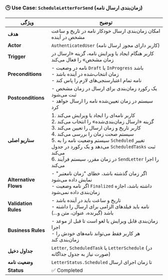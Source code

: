 ### 🕒 Use Case: `ScheduleLetterForSend` (زمان‌بندی ارسال نامه)

| ویژگی                 | توضیح                                                                                                                                                                                                                                                                                                                                                         |
| --------------------- | ------------------------------------------------------------------------------------------------------------------------------------------------------------------------------------------------------------------------------------------------------------------------------------------------------------------------------------------------------------- |
| **هدف**               | امکان زمان‌بندی ارسال خودکار نامه در تاریخ و ساعت مشخص در آینده                                                                                                                                                                                                                                                                                               |
| **Actor**             | `AuthenticatedUser` (کاربر دارای مجوز ارسال نامه)                                                                                                                                                                                                                                                                                                             |
| **Trigger**           | کاربر هنگام ایجاد یا ویرایش نامه، گزینه «ارسال در زمان مشخص» را فعال می‌کند                                                                                                                                                                                                                                                                                   |
| **Preconditions**     | - نامه در وضعیت `Draft` یا `InProgress` باشد  <br>- زمان انتخاب‌شده در آینده باشد  <br>- نامه تمام اعتبارسنجی‌های لازم را پاس کند                                                                                                                                                                                                                             |
| **Postconditions**    | - یک رکورد زمان‌بندی برای ارسال در زمان مشخص ثبت می‌شود  <br>- سیستم در زمان تعیین‌شده نامه را ارسال خواهد کرد                                                                                                                                                                                                                                                |
| **سناریو اصلی**       | 1. کاربر نامه‌ای را ایجاد یا ویرایش می‌کند  <br>2. گزینه «ارسال زمان‌بندی‌شده» را انتخاب می‌کند  <br>3. کاربر تاریخ و زمان ارسال را تعیین می‌کند  <br>4. سیستم صحت زمان را بررسی می‌کند  <br>5. سیستم وضعیت نامه را به `Scheduled` تغییر می‌دهد و یک رکورد در جدول `ScheduledTasks` ثبت می‌کند  <br>6. در زمان مقرر، سیستم فرآیند `SendLetter` را اجرا می‌کند |
| **Alternative Flows** | - اگر زمان گذشته باشد، خطای "زمان نامعتبر" نمایش داده می‌شود  <br>- اگر نامه وضعیت `Finalized` داشته باشد، اجازه زمان‌بندی داده نمی‌شود                                                                                                                                                                                                                       |
| **Validation Rules**  | - تاریخ و ساعت باید در آینده باشد  <br>- نامه باید فیلدهای الزامی برای ارسال را داشته باشد (گیرنده، عنوان، متن و...)                                                                                                                                                                                                                                          |
| **Business Rules**    | - زمان‌بندی قابل ویرایش یا لغو است تا قبل از موعد اجرا  <br>- هر کاربر فقط می‌تواند نامه‌های خودش را زمان‌بندی کند                                                                                                                                                                                                                                            |
| **جداول دخیل**        | `Letter`, `ScheduledTask` یا `LetterSchedule` (در صورت نیاز به جدول جداگانه)                                                                                                                                                                                                                                                                                  |
| **وضعیت نامه**        | `LetterStatus.Scheduled` تا زمان اجرای ارسال                                                                                                                                                                                                                                                                                                                  |
| **Status**            | ✅ Completed                                                                                                                                                                                                                                                                                                                                                   |